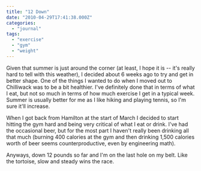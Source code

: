 ```yaml
---
title: "12 Down"
date: "2010-04-29T17:41:38.000Z"
categories: 
  - "journal"
tags: 
  - "exercise"
  - "gym"
  - "weight"
---
```


Given that summer is just around the corner (at least, I hope it is -- it's really hard to tell with this weather), I decided about 6 weeks ago to try and get in better shape. One of the things I wanted to do when I moved out to Chilliwack was to be a bit healthier. I've definitely done that in terms of what I eat, but not so much in terms of how much exercise I get in a typical week. Summer is usually better for me as I like hiking and playing tennis, so I'm sure it'll increase.

When I got back from Hamilton at the start of March I decided to start hitting the gym hard and being very critical of what I eat or drink. I've had the occasional beer, but for the most part I haven't really been drinking all that much (burning 400 calories at the gym and then drinking 1,500 calories worth of beer seems counterproductive, even by engineering math).

Anyways, down 12 pounds so far and I'm on the last hole on my belt. Like the tortoise, slow and steady wins the race.
